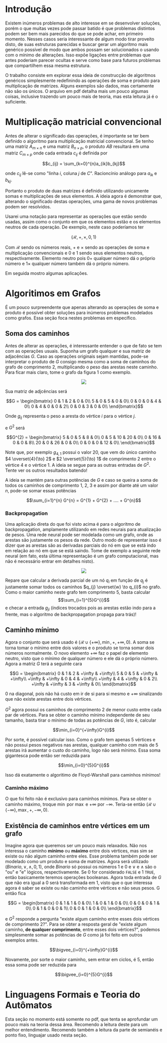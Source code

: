 # Introdução

Existem inúmeros problemas de alto interesse em se desenvolver soluções, porém o que muitas vezes pode passar batido é que problemas distintos podem ser bem mais parecidos do que se pode achar, em primeiro momento. Nesses casos seria interessante de algum modo tirar proveito disto, de suas estruturas parecidas e buscar gerar um algoritmo mais genérico possível de modo que ambos possam ser solucionados o usando com o mínimo de alterações. Isso expõe ligações entre problemas que antes poderiam parecer ocultas e serve como base para futuros problemas que compartilhem essa mesma estrutura.

O trabalho consiste em explorar essa ideia de construcção de algoritmos genéricos simplesmente redefinindo as operações de soma e produto para multiplicação de matrizes. Alguns exemplos são dados, mas certamente não são os únicos. O arquivo em pdf detalha mais um pouco algumas coisas, inclusive trazendo um pouco mais de teoria, mas esta leitura já é o suficiente.

# Multiplicação matricial convencional

Antes de alterar o significado das operações, é importante se ter bem definido o algoritmo para multiplicação matricial convencional. Se tenho uma matriz $A_{m \times n}$ e uma matriz $B_{n \times p}$, o produto $AB$ resultará em uma matriz $C_{m \times p}$ onde cada entrada $c_{ij}$ é definida por

$$c_{ij} = \sum_{k=0}^{n}a_{ik}b_{kj}$$

onde $c_{ij}$ lê-se como "linha $i$, coluna $j$ de $C$". Racioncínio análogo para $a_{ik}$ e $b_{kj}$.

Portanto o produto de duas matrizes é definido utilizando unicamente somas e multiplicações de seus elementos. A ideia agora é demonstrar que, alterando o significado destas operações, uma gama de novos problemas podem ser resolvidos.

Usarei uma notação para representar as operações que estão sendo usadas, assim como o conjunto em que os elementos estão e os elementos neutros de cada operação. De exemplo, neste caso poderíamos ter

$$(\mathcal{R}, +, \times, 0, 1)$$

Com $\mathcal{R}$ sendo os números reais, $+$ e $\times$ sendo as operações de soma e multiplicação convencionais e $0$ e $1$ sendo seus elementos neutros, respectivamente. Elemento neutro pois $0 +$ qualquer número dá o próprio número e $1 \times$ qualquer número também dá o próprio número.

Em seguida mostro algumas aplicações.

# Algoritimos em Grafos

É um pouco surpreendente que apenas alterando as operações de soma e produto é possível obter soluções para inúmeros problemas modelados como grafos. Essa seção foca nestes problemas em específico.

## Soma dos caminhos

Antes de alterar as operações, é interessante entender o que de fato se tem com as operações usuais. Suponha um grafo qualquer e sua matriz de adjacências $G$. Caso as operações originais sejam mantidas, pode-se interpretar o produto de $G$ consigo mesma como a soma de caminhos do grafo de comprimento 2, multiplicando o peso das arestas neste caminho. Para ficar mais claro, tome o grafo da figura 1 como exemplo.

<div align="center">
  <image src="https://github.com/Mth0/Multiplicacao-Matricial-Magica/assets/49344106/a834342e-e81f-4d1e-83f5-377ad9700c87">
</div>

Sua matriz de adjcências será

$$G = \begin{bmatrix}
		0 & 1 & 2 & 0 & 0\\
		5 & 0 & 5 & 0 & 0\\
		0 & 0 & 0 & 4 & 0\\
		0 & 4 & 0 & 0 & 2\\
		0 & 0 & 3 & 0 & 0\\
	\end{bmatrix}$$

Onde $g_{ij}$ representa o peso a aresta do vértice $i$ para o vértice $j$.

e $G^{2}$ será

$$G^{2} = \begin{bmatrix}
		5 & 0 & 5 & 8 & 0\\
		0 & 5 & 10 & 20 & 0\\
		0 & 16 & 0 & 0 & 8\\
		20 & 0 & 26 & 0 & 0\\
		0 & 0 & 0 & 12 & 0\\
	\end{bmatrix}$$

 Note que, por exemplo $g_{4, 1}$ possui o valor $20$, que vem do único caminho  $4 \overset{4}{\to} 2$ e $2 \overset{5}{\to} 1$ de comprimento 2 entre o vértice $4$ e o vértice $1$. A ideia se segue para as outras entradas de $G^{2}$. Tente ver os outros resultados batendo!

 A ideia se mantém para outras potências de $G$ e caso se queira a soma de todos os caminhos de comprimento 1, 2, 3 e assim por diante até um valor $n$, pode-se somar essas potências

 $$\sum_{i=1}^{n} G^{n} = G^{1} + G^{2} + .... + G^{n}$$

 ### Backpropagation

 Uma aplicação direta do que foi visto acima é para o algoritmo de backpropagation, amplamente utilizando em redes neurais para atualização de pesos. Uma rede neural pode ser modelada como um grafo, onde as arestas são justamente os pesos da rede. Outro modo de representar isso é dizer que as arestas são as derivadas parciais do nó em que se está indo em relação ao nó em que se está saindo. Tome de exemplo a seguinte rede neural (em fato, esta última representação é um grafo computacional, mas não é necessário entrar em detalhes nisto).

<div align="center">
  <image src="https://github.com/Mth0/Multiplicacao-Matricial-Magica/assets/49344106/587a71fb-34e9-4721-af40-fd884eda0c51">
</div>

Repare que calcular a derivada parcial de um nó $q_{i}$ em função de $q_{j}$ é justamente somar todos os caminhos $q_{j} \overset{w} \to q_{i}$ no grafo. Como o maior caminho neste grafo tem comprimento 5, basta calcular
$$\sum_{i=1}^{5}G^{i}$$
e checar a entrada $g_{ji}$ (índices trocados pois as arestas estão indo para a frente, mas o algoritmo de backpropagation propaga para trás)!

## Caminho mínimo

Agora o conjunto que será usado é $(\mathcal{R} \cup \{ +\infty \}, \min, +, +\infty, 0)$. A soma se torna tomar o mínimo entre dois valores e o produto se torna somar dois números normalmente. O novo elemento $+\infty$ faz o papel de elemento neutro, visto que o mínimo de qualquer número e ele dá o próprio número. Agora a matriz $G$ terá a seguinte cara

$$G = \begin{bmatrix}
		0 & 1 & 2 & +\infty & +\infty\\
		5 & 0 & 5 & +\infty & +\infty\\
		+\infty & +\infty & 0 & 4 & +\infty\\
		+\infty & 4 & +\infty & 0 & 2\\
		+\infty & +\infty & 3 & +\infty & 0\\
	\end{bmatrix}$$

 $0$ na diagonal, pois não há custo em ir de si para si mesmo e $+\infty$ sinalizando que não existe arestas entre dois vértices.

 $G^{2}$ agora possui os caminhos de comprimento 2 de menor custo entre cada par de vértices. Para se obter o caminho mínimo independente de seu tamanho, basta tirar o mínimo de todas as potências de $G$, isto é, calcular
 
$$\min_{i=0}^{+\infty}G^{i}$$

Por sorte, é possível calcular isso. Como o grafo tem apenas 5 vértices e não possui pesos negativos nas arestas, qualquer caminho com mais de 5 arestas irá aumentar o custo do caminho, logo não será mínimo. Essa soma gigantesca pode então ser reduzida para

$$\min_{i=0}^{5}G^{i}$$

Isso dá exatamente o algoritimo de Floyd-Warshall para caminhos mínimos!

### Caminho máximo

O que foi feito não é exclusivo para caminhos mínimos. Para se obter o caminho máximo, troque $\min$ por $\max$ e $+\infty$ por $-\infty$. Teria-se então $(\mathcal{R} \cup \{ -\infty \}, \max, +, -\infty, 0)$.

## Existência de caminhos entre vértices em um grafo

Imagine agora que queremos ser um pouco mais relaxados. Não nos interessa o caminho **mínimo** ou **máximo** entre dois vértices, mas sim se existe ou não algum caminho entre eles. Esse problema também pode ser modelado como um produto e soma de matrizes. Agora será utilizado $(Binario, \lor, \land, 0, 1)$, onde $Binario$ só possui os números $1$ e $0$ e $\lor$ e $\land$ são o "ou" e "e" lógicos, respectivamente. Se $0$ for considerado $\texttt{FALSE}$ e $1$ $\texttt{TRUE}$, então basicamente teremos operações booleanas. Agora toda entrada de $G$ que não era igual a $0$ será transformada em $1$, visto que o que interessa agora é saber se existe ou não caminho entre vértices e não seus pesos. G então fica

$$G = \begin{bmatrix}
		0 & 1 & 1 & 0 & 0\\
		1 & 0 & 1 & 0 & 0\\
		0 & 0 & 0 & 1 & 0\\
		0 & 1 & 0 & 0 & 1\\
		0 & 0 & 1 & 0 & 0\\
	\end{bmatrix}$$

 e $G^{2}$ responde a pergunta "existe algum caminho entre esses dois vértices de comprimento 2?". Para se obter a resposta geral de "existe algum caminho, **de qualquer comprimento**, entre esses dois vértices?", podemos simplesmente somar as potências de $G$ como já foi feito em outros exemplos antes.

$$\bigvee_{i=0}^{+\infty}G^{i}$$

Novamente, por sorte o maior caminho, sem entrar em ciclos, é 5, então essa soma pode ser reduzida para

$$\bigvee_{i=0}^{5}G^{i}$$

# Linguagens Formais e Teoria do Autômatos

Esta seção no momento está somente no pdf, que tenta se aprofundar um pouco mais na teoria dessa área. Recomendo a leitura deste para um melhor entendimento. Recomendo também a leitura da parte de semianéis e ponto fixo, linguajar usado nesta seção.
